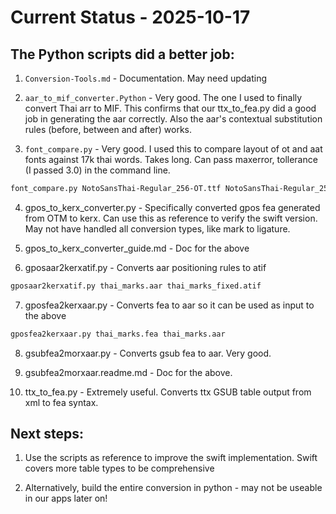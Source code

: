 # Current Status - 2025-10-17

## The Python scripts did a better job:

1. `Conversion-Tools.md`				- 	Documentation. May need updating

2. `aar_to_mif_converter.Python`		- 	Very good. The one I used to finally
											convert Thai arr to MIF. This confirms that our ttx_to_fea.py did a good job in generating the aar correctly. Also the aar's contextual substitution rules (before, between and after) works.

3. `font_compare.py` 					-	Very good. I used this to compare layout 
											of ot and aat fonts against 17k thai words. Takes long. Can pass maxerror, tollerance (I passed 3.0) in the command line.
```bash
font_compare.py NotoSansThai-Regular_256-OT.ttf NotoSansThai-Regular_256-AAT.ttf th-words-few.txt --shaper coretext --tolerance 3.0
```

4. gpos_to_kerx_converter.py 			- 	Specifically converted gpos fea generated 
											from OTM to kerx. Can use this as reference to verify the swift version. May not have handled all conversion types, like mark to ligature.

5. gpos_to_kerx_converter_guide.md 		-	Doc for the above

6. gposaar2kerxatif.py 					-	Converts aar positioning rules to atif

```bash
gposaar2kerxatif.py thai_marks.aar thai_marks_fixed.atif
```

7. gposfea2kerxaar.py 						- 	Converts fea to aar so it can be used 
											as input to the above
```bash
gposfea2kerxaar.py thai_marks.fea thai_marks.aar
```

8. gsubfea2morxaar.py 						- 	Converts gsub fea to aar. Very good.

9. gsubfea2morxaar.readme.md 				- 	Doc for the above.

10. ttx_to_fea.py 							- 	Extremely useful. Converts ttx GSUB table 
											output from xml to fea syntax.

## Next steps:

1. Use the scripts as reference to improve the swift implementation. Swift covers more table types to be comprehensive

2. Alternatively, build the entire conversion in python - may not be useable in our apps later on!



